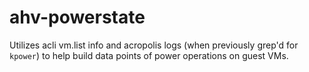 # ahv-powerstate

Utilizes acli vm.list info and acropolis logs (when previously grep'd for `kpower`) to help build data points of power operations on guest VMs.
